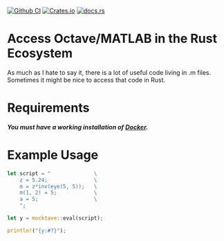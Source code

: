 [![Github CI](https://github.com/cmccomb/mocktave/actions/workflows/tests.yml/badge.svg)](https://github.com/cmccomb/mocktave/actions)
[![Crates.io](https://img.shields.io/crates/v/mocktave.svg)](https://crates.io/crates/mocktave)
[![docs.rs](https://img.shields.io/docsrs/mocktave/latest?logo=rust)](https://docs.rs/mocktave)

# Access Octave/MATLAB in the Rust Ecosystem
As much as I hate to say it, there is a lot of useful code living in .m files. Sometimes it might be nice to access that code in Rust. 

# Requirements
*__You must have a working installation of [Docker](https://docs.docker.com/get-docker/).__*

# Example Usage
```rust
let script = "              \
    z = 5.24;               \
    m = z*inv(eye(5, 5));   \
    m(1, 2) = 5;            \
    a = 5;                  \
    ";

let y = mocktave::eval(script);

println!("{y:#?}");
```